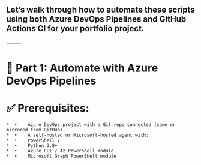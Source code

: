 ## Let’s walk through how to automate these scripts using both Azure DevOps Pipelines and GitHub Actions CI for your portfolio project.

⸻

# 🚀 Part 1: Automate with Azure DevOps Pipelines

# ✅ Prerequisites:
	*  •	Azure DevOps project with a Git repo connected (same or mirrored from GitHub).
	*  •	A self-hosted or Microsoft-hosted agent with:
	*  •	PowerShell 7
	*  •	Python 3.8+
	*  •	Azure CLI / Az PowerShell module
	*  •	Microsoft Graph PowerShell module
